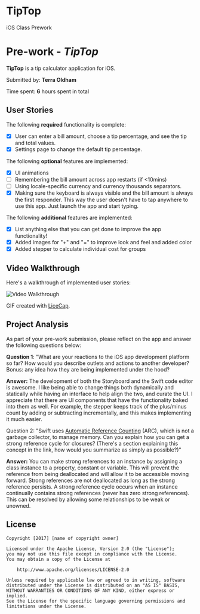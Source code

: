 # TipTop
iOS Class Prework

# Pre-work - *TipTop*

**TipTop** is a tip calculator application for iOS.

Submitted by: **Terra Oldham**

Time spent: **6** hours spent in total

## User Stories

The following **required** functionality is complete:

* [X] User can enter a bill amount, choose a tip percentage, and see the tip and total values.
* [X] Settings page to change the default tip percentage.

The following **optional** features are implemented:
* [X] UI animations
* [ ] Remembering the bill amount across app restarts (if <10mins)
* [ ] Using locale-specific currency and currency thousands separators.
* [X] Making sure the keyboard is always visible and the bill amount is always the first responder. This way the user doesn't have to tap anywhere to use this app. Just launch the app and start typing.

The following **additional** features are implemented:

- [X] List anything else that you can get done to improve the app functionality!
- [X] Added images for "+" and "=" to improve look and feel and added
  color
- [X] Added stepper to calculate individual cost for groups

## Video Walkthrough

Here's a walkthrough of implemented user stories:

<img src='https://media.giphy.com/media/xTcf0SGyuKMGZgWM4U/giphy.gif' title='Video Walkthrough' width='' alt='Video Walkthrough' />

GIF created with [LiceCap](http://www.cockos.com/licecap/).

## Project Analysis

As part of your pre-work submission, please reflect on the app and answer the following questions below:

**Question 1**: "What are your reactions to the iOS app development platform so far? How would you describe outlets and actions to another developer? Bonus: any idea how they are being implemented under the hood?

**Answer:** The development of both the Storyboard and the Swift code editor is awesome. I like being able to change things both dynamically and statically while having an interface to help align the two, and curate the UI. I appreciate that there are UI components that have the functionality baked into them as well. For example, the stepper keeps track of the plus/minus count by adding or subtracting incrementally, and this makes implementing it much easier.

Question 2: "Swift uses [Automatic Reference Counting](https://developer.apple.com/library/content/documentation/Swift/Conceptual/Swift_Programming_Language/AutomaticReferenceCounting.html#//apple_ref/doc/uid/TP40014097-CH20-ID49) (ARC), which is not a garbage collector, to manage memory. Can you explain how you can get a strong reference cycle for closures? (There's a section explaining this concept in the link, how would you summarize as simply as possible?)"

**Answer:**  You can make strong references to an instance by assigning
a class instance to a property, constant or variable. This will prevent
the reference from being deallocated and will allow it to be accessible
moving forward. Strong references are not deallocated as long as the
strong reference persists. A strong reference cycle occurs when an
instance continually contains strong references (never has zero strong
references). This can be resolved by allowing some relationships to be
weak or unowned.

## License

    Copyright [2017] [name of copyright owner]

    Licensed under the Apache License, Version 2.0 (the "License");
    you may not use this file except in compliance with the License.
    You may obtain a copy of the License at

        http://www.apache.org/licenses/LICENSE-2.0

    Unless required by applicable law or agreed to in writing, software
    distributed under the License is distributed on an "AS IS" BASIS,
    WITHOUT WARRANTIES OR CONDITIONS OF ANY KIND, either express or implied.
    See the License for the specific language governing permissions and
    limitations under the License.
